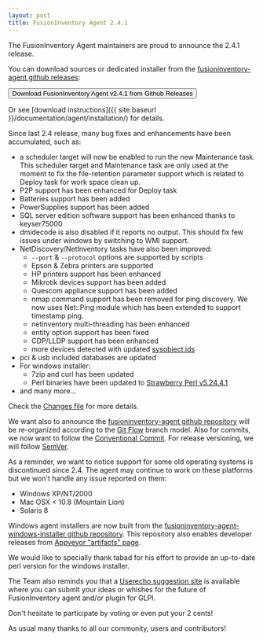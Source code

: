 ```yaml
---
layout: post
title: FusionInventory Agent 2.4.1
---
```


The FusionInventory Agent maintainers are proud to announce the 2.4.1 release.

You can download sources or dedicated installer from the [fusioninventory-agent github releases](https://github.com/fusioninventory/fusioninventory-agent/releases/tag/2.4.1):

<button class="button-save large" onclick="window.location.href='https://github.com/fusioninventory/fusioninventory-agent/releases/tag/2.4.1'">Download FusionInventory Agent v2.4.1 from Github Releases</button>

Or see [download instructions]({{ site.baseurl }}/documentation/agent/installation/) for details.

Since last 2.4 release, many bug fixes and enhancements have been accumulated, such as:

- a scheduler target will now be enabled to run the new Maintenance task. This scheduler target and Maintenance task are only used at the moment to fix the file-retention parameter support which is related to Deploy task for work space clean up.
- P2P support has been enhanced for Deploy task
- Batteries support has been added
- PowerSupplies support has been added
- SQL server edition software support has been enhanced thanks to keyser75000
- dmidecode is also disabled if it reports no output. This should fix few
  issues under windows by switching to WMI support.
- NetDiscovery/NetInventory tasks have also been improved:
  - `--port` & `--protocol` options are supported by scripts
  - Epson & Zebra printers are supported
  - HP printers support has been enhanced
  - Mikrotik devices support has been added
  - Quescom appliance support has been added
  - nmap command support has been removed for ping discovery. We now uses Net::Ping module which has been extended to support timestamp ping.
  - netinventory multi-threading has been enhanced
  - entity option support has been fixed
  - CDP/LLDP support has been enhanced
  - more devices detected with updated [sysobject.ids](https://github.com/fusioninventory/sysobject.ids)
- pci & usb included databases are updated
- For windows installer:
  - 7zip and curl has been updated
  - Perl binaries have been updated to [Strawberry Perl v5.24.4.1](http://strawberryperl.com/release-notes/5.24.4.1-64bit.html)
- and many more...

Check the [Changes file](https://github.com/fusioninventory/fusioninventory-agent/blob/2.4.1/Changes) for more details.

We want also to announce the [fusioninventory-agent github repository](https://github.com/fusioninventory/fusioninventory-agent) will be re-organized according to the [Git Flow](http://git-flow.readthedocs.io/en/latest/) branch model. Also for commits, we now want to follow the [Conventional Commit](http://conventionalcommits.org/). For release versioning, we will follow [SemVer](https://semver.org/).

As a reminder, we want to notice support for some old operating systems is discontinued since 2.4. The agent may continue to work on these platforms but we won't handle any issue reported on them:
- Windows XP/NT/2000
- Mac OSX < 10.8 (Mountain Lion)
- Solaris 8

Windows agent installers are now built from the [fusioninventory-agent-windows-installer github repository](https://github.com/fusioninventory/fusioninventory-agent-windows-installer).
This repository also enables developer releases from [Appveyor "artifacts" page](https://ci.appveyor.com/project/fusioninventory/fusioninventory-agent-windows-installer/build/artifacts).

We would like to specially thank tabad for his effort to provide an up-to-date perl version for the windows installer.

The Team also reminds you that a [Userecho suggestion site](http://fusioninventory.userecho.com/) is available where you can submit your ideas or whishes for the future of FusionInventory agent and/or plugin for GLPI.

Don't hesitate to participate by voting or even put your 2 cents!

As usual many thanks to all our community, users and contributors!
